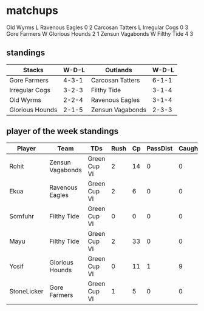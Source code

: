 # matchups

Old Wyrms L Ravenous Eagles 0 2
Carcosan Tatters L Irregular Cogs 0 3
Gore Farmers W Glorious Hounds 2 1
Zensun Vagabonds W Filthy Tide 4 3

## standings

| Stacks | W-D-L | Outlands | W-D-L |
|-------|-----|--|--|
| Gore Farmers | 4-3-1 | Carcosan Tatters | 6-1-1 |
| Irregular Cogs | 3-2-3 | Filthy Tide | 3-1-4 |
| Old Wyrms | 2-2-4 | Ravenous Eagles | 3-1-4 |
| Glorious Hounds | 2-1-5 | Zensun Vagabonds | 2-3-3 |

## player of the week standings

| Player      | Team             | TDs  | Rush | Cp   | PassDist | Caughts | Cas  | Blocks | Sacks | MVPs | SPP  |
|-------------|------------------|------|------|------|----------|---------|------|--------|-------|------|------|
| Rohit              | Zensun Vagabonds | Green Cup VI |    2 |   14 |    0 |        0 |      1 |     0 |    2 |      4 |     0 |    1 |   15 |
| Ekua                | Ravenous Eagles  | Green Cup VI |    2 |    6 |    0 |        0 |      0 |     0 |    1 |      5 |     0 |    0 |    8 |
| Somfuhr            | Filthy Tide      | Green Cup VI |    0 |    0 |    0 |        0 |      0 |     0 |    1 |     16 |     0 |    1 |    7 |
| Mayu               | Filthy Tide      | Green Cup VI |    2 |   33 |    0 |        0 |      1 |     0 |    0 |      2 |     0 |    0 |    6 |
| Yosif              | Glorious Hounds  | Green Cup VI |    0 |   11 |    1 |        9 |      1 |     0 |    0 |      0 |     0 |    1 |    6 |
| StoneLicker        | Gore Farmers     | Green Cup VI |    1 |    5 |    0 |        0 |      0 |     0 |    1 |      5 |     0 |    0 |    5 |
